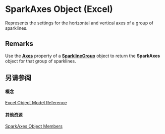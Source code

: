 
# SparkAxes Object (Excel)

Represents the settings for the horizontal and vertical axes of a group of sparklines.


## Remarks

Use the  **[Axes](9692d9bb-e5f5-860f-d9b4-264ff7ada6b2.md)** property of a **[SparklineGroup](cc694d97-a3d3-3473-2e37-0ede67b97680.md)** object to return the **SparkAxes** object for that group of sparklines.


## 另请参阅


#### 概念


[Excel Object Model Reference](11ea8598-8a20-92d5-f98b-0da04263bf2c.md)
#### 其他资源


[SparkAxes Object Members](http://msdn.microsoft.com/library/0b900e96-187c-04ff-e78b-d664c322c2c5%28Office.15%29.aspx)